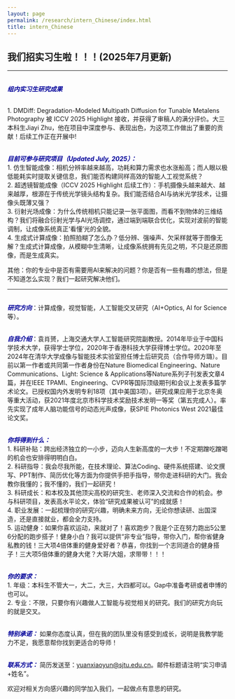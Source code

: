 ```yaml
---
layout: page
permalink: /research/intern_Chinese/index.html
title: intern_Chinese
---
```


## 我们招实习生啦！！！(2025年7月更新)

---
<br> ***<font color="#000099">组内实习生研究成果</font>***

<br>1. DMDiff: Degradation-Modeled Multipath Diffusion for Tunable Metalens Photography 被 ICCV 2025 Highlight 接收，并获得了审稿人的满分评价。大三本科生Jiayi Zhu，他在项目中深度参与、表现出色，为这项工作做出了重要的贡献！后续工作正在开展中!

<br> ***<font color="#000099">目前可参与研究项目（Updated July, 2025）：</font>***
<br>1. 仿生智能成像：相机分辨率越来越高，功耗和算力需求也水涨船高；而人眼以极低能耗实时提取关键信息，我们能否构建同样高效的智能人工视觉系统？
<br>2. 超透镜智能成像（ICCV 2025 Highlight 后续工作）：手机摄像头越来越大、越来越厚，根源在于传统光学镜头结构复杂。我们能否结合AI与纳米光学技术，让摄像头既薄又强？
<br>3. 衍射光场成像：为什么传统相机只能记录一张平面图，而看不到物体的三维结构？我们将融合衍射光学与AI光场调控，通过端到端联合优化，实现对波前的智能调制，让成像系统真正‘看懂’光的全貌。
<br>4. 生成式计算成像：拍照拍糊了怎么办？低分辨、强噪声、欠采样就等于图像无解？生成式计算成像，从模糊中生清晰，让成像系统拥有先见之明，不只是还原图像，而是生成真实。

其他：你的专业中是否有需要用AI来解决的问题？你是否有一些有趣的想法，但是不知道怎么实现？我们一起研究解决他们。

---
<br> ***<font color="#000099">研究方向</font>***：计算成像，视觉智能，人工智能交叉研究（AI+Optics, AI for Science等）。

<br> ***<font color="#000099">自我介绍</font>***：袁肖赟，上海交通大学人工智能研究院副教授。2014年毕业于中国科学技术大学，获得学士学位，2020年于香港科技大学获得博士学位。2020年至2024年在清华大学成像与智能技术实验室担任博士后研究员（合作导师方璐）。目前以第一作者或共同第一作者身份在Nature Biomedical Engineering、Nature Communications、Light: Science & Applications等Nature系列子刊发表文章4篇，并在IEEE TPAMI、Engineering、CVPR等国际顶级期刊和会议上发表多篇学术论文。已授权国内外发明专利18项（其中美国3项）。研究成果应用于北京冬奥等重大活动，获2021年度北京市科学技术奖励技术发明一等奖（第五完成人）。率先实现了成年人脑功能信号的动态光声成像，获SPIE Photonics West 2021最佳论文奖。<br>

<br> ***<font color="#000099">你将得到什么：</font>*** <br>1. 科研补贴：跨出经济独立的一小步，迈向人生新高度的一大步！不定期蹭吃蹭喝的机会也安排得明明白白。<br>2. 科研指导：我会尽我所能，在技术理论、算法Coding、硬件系统搭建、论文撰写、PPT制作、简历优化等方面为你提供手把手指导，带你走进科研的大门。我会教你我懂的；我不懂的，我们一起研究！<br>3. 科研成长：和本校及其他顶尖高校的研究生、老师深入交流和合作的机会。参与科研项目，发表高水平论文，体验“研究成果被认可”的成就感！<br>4. 职业发展：一起梳理你的研究兴趣，明确未来方向，无论你想读研、出国深造，还是直接就业，都会全力支持。<br>5. 运动健身：如果你喜欢运动，来就对了！喜欢跑步？我是个正在努力跑出5公里6分配的跑步搭子！健身小白？我可以提供“非专业”指导，带你入门，帮你省健身私教的钱！三大项4倍体重的健身爱好者？恭喜，你找到一个志同道合的健身搭子！三大项5倍体重的健身大佬？大哥/大姐，求带带！！！

<br> ***<font color="#000099">你的要求：</font>***<br>1. 年级：本科生不管大一，大二，大三，大四都可以。Gap中准备考研或者申博的也可以。<br>2. 专业：不限，只要你有兴趣做人工智能与视觉相关的研究。我们的研究方向玩的就是交叉。

<br> ***<font color="#000099">特别承诺：</font>***
如果你态度认真，但在我的团队里没有感受到成长，说明是我教学能力不足，我愿意帮你找到更适合的导师！

<br> ***<font color="#000099">联系方式：</font>***
简历发送至：yuanxiaoyun@sjtu.edu.cn。邮件标题请注明“实习申请+姓名”。

欢迎对相关方向感兴趣的同学加入我们，一起做点有意思的研究。